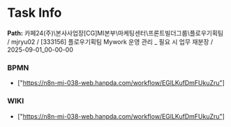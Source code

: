 # Task Info

**Path:** 카페24(주)\본사사업장\[CG]MI본부\마케팅센터\프론트빌더그룹\플로우기획팀 / mjryu02 / [333156] 플로우기획팀 Mywork 운영 관리 _ 필요 시 업무 재분장 / 2025-09-01_00-00-00

### BPMN
- ["https://n8n-mi-038-web.hanpda.com/workflow/EGlLKufDmFUkuZru"]

### WIKI
- ["https://n8n-mi-038-web.hanpda.com/workflow/EGlLKufDmFUkuZru"]

